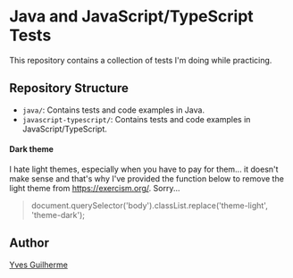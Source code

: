 # Java and JavaScript/TypeScript Tests

This repository contains a collection of tests I'm doing while practicing.

## Repository Structure

- `java/`: Contains tests and code examples in Java.
- `javascript-typescript/`: Contains tests and code examples in JavaScript/TypeScript.

#### Dark theme
I hate light themes, especially when you have to pay for them... it doesn't make sense and that's why I've provided the function below to remove the light theme from https://exercism.org/. Sorry...

>document.querySelector('body').classList.replace('theme-light', 'theme-dark');

## Author

[Yves Guilherme](https://github.com/yvesguilherme)